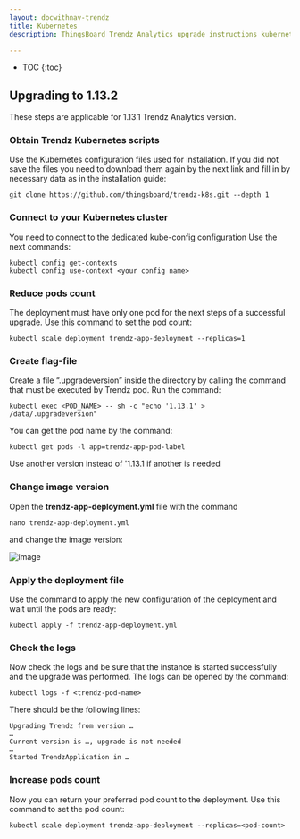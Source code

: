 ```yaml
---
layout: docwithnav-trendz
title: Kubernetes
description: ThingsBoard Trendz Analytics upgrade instructions kubernetes

---
```


* TOC
{:toc}

## Upgrading to 1.13.2

These steps are applicable for 1.13.1 Trendz Analytics version.

### Obtain Trendz Kubernetes scripts

Use the Kubernetes configuration files used for installation.
If you did not save the files you need to download them again by the next link and fill in by necessary data as in the installation guide:

```text
git clone https://github.com/thingsboard/trendz-k8s.git --depth 1
```   

### Connect to your Kubernetes cluster

You need to connect to the dedicated kube-config configuration
Use the next commands:

```text
kubectl config get-contexts
kubectl config use-context <your config name>
```

### Reduce pods count

The deployment must have only one pod for the next steps of a successful upgrade.
Use this command to set the pod count:

```text
kubectl scale deployment trendz-app-deployment --replicas=1
```   

### Create flag-file

Create a file “.upgradeversion” inside the directory by calling the command that must be executed by Trendz pod.
Run the command:
```text
kubectl exec <POD_NAME> -- sh -c "echo '1.13.1' > /data/.upgradeversion"
```   
You can get the pod name by the command:
```text
kubectl get pods -l app=trendz-app-pod-label
```   
Use another version instead of '1.13.1 if another is needed

### Change image version

Open the **trendz-app-deployment.yml** file with the command
```text
nano trendz-app-deployment.yml
``` 
and change the image version:

![image](https://img.thingsboard.io/trendz/image-version-kuber.png)

### Apply the deployment file

Use the command to apply the new configuration of the deployment and wait until the pods are ready:

```text
kubectl apply -f trendz-app-deployment.yml
``` 

### Check the logs

Now check the logs and be sure that the instance is started successfully and the upgrade was performed.
The logs can be opened by the command:

```text
kubectl logs -f <trendz-pod-name>
``` 
There should be the following lines:

```text
Upgrading Trendz from version … 
…
Current version is …, upgrade is not needed
…
Started TrendzApplication in …
``` 

### Increase pods count

Now you can return your preferred pod count to the deployment.
Use this command to set the pod count:

```text
kubectl scale deployment trendz-app-deployment --replicas=<pod-count>
``` 



